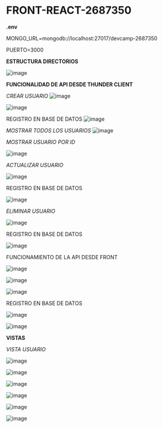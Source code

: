 # FRONT-REACT-2687350

**.env**

MONGO_URL=mongodb://localhost:27017/devcamp-2687350

PUERTO=3000

**ESTRUCTURA DIRECTORIOS**

![image](https://github.com/margarzon/FRONT-REACT-2687350/assets/125483628/be650667-2361-46f3-bea9-b0af5697293c)

**FUNCIONALIDAD DE API DESDE THUNDER CLIENT**

_CREAR USUARIO_
![image](https://github.com/margarzon/FRONT-REACT-2687350/assets/125483628/5de8b7db-69d9-448c-a5e5-aa621f40bb41)


![image](https://github.com/margarzon/FRONT-REACT-2687350/assets/125483628/8f7251dc-9502-42bc-bf8e-2e66fe2fc82a)

REGISTRO EN BASE DE DATOS
![image](https://github.com/margarzon/FRONT-REACT-2687350/assets/125483628/0c0e9d54-d0a5-4e6b-8080-c3ace6c64f09)

_MOSTRAR TODOS LOS USUARIOS_
![image](https://github.com/margarzon/FRONT-REACT-2687350/assets/125483628/cbb7146d-b3dc-46a1-93af-41546f5d9446)

_MOSTRAR USUARIO POR ID_

![image](https://github.com/margarzon/FRONT-REACT-2687350/assets/125483628/1b3a70dc-96b0-4631-a364-e9646dc16ac7)

_ACTUALIZAR USUARIO_

![image](https://github.com/margarzon/FRONT-REACT-2687350/assets/125483628/eb376c9d-b83a-4bce-8027-e6c35eb75c90)

REGISTRO EN BASE DE DATOS 

![image](https://github.com/margarzon/FRONT-REACT-2687350/assets/125483628/422c0ead-e131-4ef6-b77e-a03bc7864298)

_ELIMINAR USUARIO_

![image](https://github.com/margarzon/FRONT-REACT-2687350/assets/125483628/46a1db23-9be7-40af-a545-5756525126bd)

REGISTRO EN BASE DE DATOS 

![image](https://github.com/margarzon/FRONT-REACT-2687350/assets/125483628/27a7be07-97d5-4d7c-9341-10185f5ab565)

FUNCIONAMIENTO DE LA API DESDE FRONT

![image](https://github.com/margarzon/FRONT-REACT-2687350/assets/125483628/8d76e6d8-42cb-4835-befb-2537682dd688)

![image](https://github.com/margarzon/FRONT-REACT-2687350/assets/125483628/764a5369-9733-49f3-b75e-7cebedde8a7c)

![image](https://github.com/margarzon/FRONT-REACT-2687350/assets/125483628/b5a93a49-f638-4128-9534-7f6589d299ad)

REGISTRO EN BASE DE DATOS 

![image](https://github.com/margarzon/FRONT-REACT-2687350/assets/125483628/ee11fe9a-9d4b-4f83-b9a8-8fc501b04e0a)



![image](https://github.com/margarzon/FRONT-REACT-2687350/assets/125483628/0ad25ef0-85b5-40e3-8e19-8ad2250a741e)

**VISTAS**

_VISTA USUARIO_

![image](https://github.com/margarzon/FRONT-REACT-2687350/assets/125483628/e09dae7a-9e9f-4078-a906-3325c4b6122e)

![image](https://github.com/margarzon/FRONT-REACT-2687350/assets/125483628/e846bc3c-a303-4887-9b56-874d7d510053)

![image](https://github.com/margarzon/FRONT-REACT-2687350/assets/125483628/f313e8be-8963-4fec-9caa-04851844887f)

![image](https://github.com/margarzon/FRONT-REACT-2687350/assets/125483628/7e494c7e-23b2-4493-8388-0248daed5543)

![image](https://github.com/margarzon/FRONT-REACT-2687350/assets/125483628/69e5ca13-b473-4cff-a633-d23d5286ff58)

![image](https://github.com/margarzon/FRONT-REACT-2687350/assets/125483628/d2bb6458-37f0-4175-b1a0-dbd7bd5d46f2)





